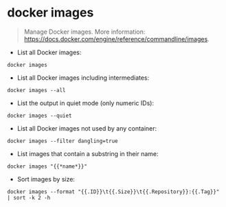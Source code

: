 # docker images

> Manage Docker images.
> More information: <https://docs.docker.com/engine/reference/commandline/images>.

- List all Docker images:

`docker images`

- List all Docker images including intermediates:

`docker images --all`

- List the output in quiet mode (only numeric IDs):

`docker images --quiet`

- List all Docker images not used by any container:

`docker images --filter dangling=true`

- List images that contain a substring in their name:

`docker images "{{*name*}}"`

- Sort images by size:

`docker images --format "{{.ID}}\t{{.Size}}\t{{.Repository}}:{{.Tag}}" | sort -k 2 -h`
